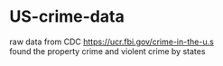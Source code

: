 # US-crime-data
raw data from CDC
https://ucr.fbi.gov/crime-in-the-u.s  
found the property crime and violent crime by states
